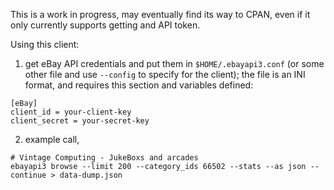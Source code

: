 This is a work in progress, may eventually find its
way to CPAN, even if it only currently supports getting
and API token.

Using this client:

1. get eBay API credentials and put them in `$HOME/.ebayapi3.conf` (or some other file and use `--config` to specify for the client);
the file is an INI format, and requires this section and variables defined:

```
[eBay]
client_id = your-client-key
client_secret = your-secret-key
```

2. example call,

```
# Vintage Computing - JukeBoxs and arcades
ebayapi3 browse --limit 200 --category_ids 66502 --stats --as json --continue > data-dump.json
```
